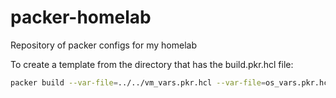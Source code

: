 # packer-homelab
Repository of packer configs for my homelab

To create a template from the directory that has the build.pkr.hcl file:
```bash
packer build --var-file=../../vm_vars.pkr.hcl --var-file=os_vars.pkr.hcl build.pkr.hcl
```
